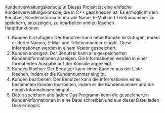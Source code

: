 Kundenverwaltungskonsole \n
Dieses Projekt ist eine einfache Kundenverwaltungskonsole, die in C++ geschrieben ist. Es ermöglicht dem Benutzer, Kundeninformationen wie Name, E-Mail und Telefonnummer zu speichern, anzuzeigen, zu bearbeiten und zu löschen.  
Hauptfunktionen
1.  Kunden hinzufügen: Der Benutzer kann neue Kunden hinzufügen, indem er deren Namen, E-Mail und Telefonnummer eingibt. Diese Informationen werden in einem Vektor gespeichert.  
2.  Kunden anzeigen: Der Benutzer kann alle gespeicherten Kundeninformationen anzeigen. Die Informationen werden in einer formatierten Ausgabe auf der Konsole angezeigt.  
3.  Kunden löschen: Der Benutzer kann einen Kunden aus der Liste löschen, indem er die Kundennummer eingibt.  
4.  Kunden bearbeiten: Der Benutzer kann die Informationen eines bestimmten Kunden bearbeiten, indem er die Kundennummer und die neuen Informationen eingibt.  
5.  Daten speichern und laden: Das Programm kann die gespeicherten Kundeninformationen in eine Datei schreiben und aus dieser Datei laden. Dies ermöglic

